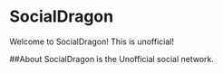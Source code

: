# SocialDragon
Welcome to SocialDragon! This is unofficial!

##About
SocialDragon is the Unofficial social network.
